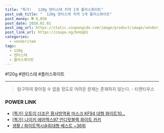 ```yaml
--- 
title: "특가!   120g 덴티스테 치약 1개 플러스화이트" 
post_sub_title: "  120g 덴티스테 치약 1개 플러스화이트" 
post_money: ₩ 8,850 
post_date: 2020.02.01 
post_img_url: https://static.coupangcdn.com/image/product/image/vendoritem/2018/10/31/3103696698/ff136093-8091-492e-9e9a-8b46c99de316.jpg 
post_link_url: https://coupa.ng/bnUq81 
categories: 
  - vendoritem 
tags: 
  - 120g 
  - 덴티스테 
  - 플러스화이트 
--- 
```

  #120g #덴티스테 #플러스화이트 
<hr> 

> 탐구하여 찾아질 수 없을 정도로 어려운 문제는 존재하지 않는다. - 티랜티우스 


### POWER LINK

* <a href="https://blog.naver.com/santokki14/221788049460" target="_blank">[특가] 오토이 더조은 황사방역용 마스크 KF94 대형 화이트10...</a>
* <a href="https://blog.naver.com/an0733/221786388115" target="_blank">[특가] 나이키 에어맥스97 언디핏블랙 화이트 카키</a>
* <a href="https://blog.naver.com/santokki14/221786692248" target="_blank">생활 / 화이트맥시슬림대형 베스트 ~36위</a>
